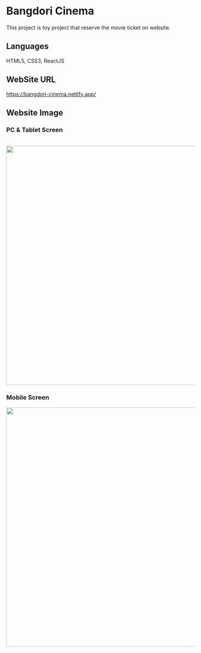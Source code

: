 # Bangdori Cinema

This project is toy project that reserve the movie ticket on website.

## Languages

HTML5, CSS3, ReactJS

## WebSite URL
https://bangdori-cinema.netlify.app/

## Website Image

### PC & Tablet Screen
<br>
<img src="https://user-images.githubusercontent.com/44726494/212469740-f9536dd0-f187-46c2-b6ba-ad73174cdf91.png" width="640">

### Mobile Screen
<img src="https://user-images.githubusercontent.com/44726494/212469748-c2dd576b-7f22-46dc-9c19-48eb0634c9ba.png" width="640">
